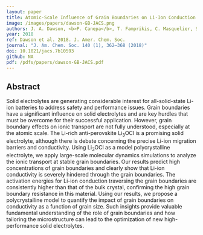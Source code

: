 ```yaml
---
layout: paper
title: Atomic-Scale Influence of Grain Boundaries on Li-Ion Conduction in Solid Electrolytes for All-Solid-State Batteries
image: /images/papers/dawson-GB-JACS.png
authors: J. A. Dawson, <b>P. Canepa</b>, T. Famprikis, C. Masquelier, S. M. Islam.
year: 2018
ref: Dawson et al. 2018. J. Amer. Chem. Soc.
journal: "J. Am. Chem. Soc. 140 (1), 362–368 (2018)"
doi: 10.1021/jacs.7b10593
github: NA
pdf: /pdfs/papers/dawson-GB-JACS.pdf
---
```


## Abstract

Solid electrolytes are generating considerable interest for all-solid-state Li-ion batteries to address safety and performance issues. Grain boundaries have a significant influence on solid electrolytes and are key hurdles that must be overcome for their successful application. However, grain boundary effects on ionic transport are not fully understood, especially at the atomic scale. The Li-rich anti-perovskite Li<sub>3</sub>OCl is a promising solid electrolyte, although there is debate concerning the precise Li-ion migration barriers and conductivity. Using Li<sub>3</sub>OCl as a model polycrystalline electrolyte, we apply large-scale molecular dynamics simulations to analyze the ionic transport at stable grain boundaries. Our results predict high concentrations of grain boundaries and clearly show that Li-ion conductivity is severely hindered through the grain boundaries. The activation energies for Li-ion conduction traversing the grain boundaries are consistently higher than that of the bulk crystal, confirming the high grain boundary resistance in this material. Using our results, we propose a polycrystalline model to quantify the impact of grain boundaries on conductivity as a function of grain size. Such insights provide valuable fundamental understanding of the role of grain boundaries and how tailoring the microstructure can lead to the optimization of new high-performance solid electrolytes.
